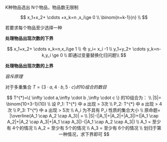 K种物品选出 N个物品，物品数无限制  

$$
x_1+x_2+ \cdots +x_k=n ,x_i\ge 0 \\
\binom{n+k-1}{n} \\
$$


若要求每个物品至少选择一种  

**处理物品出现次数的下界**

$$
x_1+x_2+ \cdots x_k=n,x_i\ge 1 \\
令 y_i= x_i -1 \\
y_1+y_2+ \cdots y_k=n-k,y_i \ge 0 \\
即通过变量替换化归问题\\
$$



**处理物品出现次数的上界**

*容斥原理*

对于多重集合 $T= \{3 \cdot a ,4 \cdot b , 5 \cdot c \} 的10组合的数目$  

$$
T^{*}=\{  \infty \cdot a,\infty \cdot b ,\infty \cdot c  \} 的10组合为： \\
|S|= \binom{10+3-1}{10}  \\
设 P_1: T^{*} 中 a 出现 > 3次 \\
P_2: T^{*} 中 a 出现 > 4次 \\
P_3: T^{*} 中 a 出现 > 5次 \\
A_i 为不具有 P_i 性质的集合大小  \\ 
原命题= |\overline{A_1 \cap A_2 \cap A_3}| = \\
|S|-(|A_1|+|A_2|+|A_3|)+(|A_1 \cap A_2|+|A_2 \cap A_3|+|A_1 \cap A_3|)-(|A_1 \cap A_2 \cap A_3|) \\
A_1 = 至少有 4个的情况 \\
A_2 = 至少有 5个的情况  \\
A_3 = 至少有 6个的情况  \\
划归于第一种情况，求下界即可 
$$













